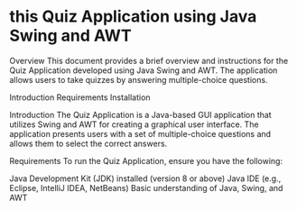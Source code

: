 # this Quiz Application using Java Swing and AWT
Overview
This document provides a brief overview and instructions for the Quiz Application developed using Java Swing and AWT. The application allows users to take quizzes by answering multiple-choice questions.


Introduction
Requirements
Installation


Introduction
The Quiz Application is a Java-based GUI application that utilizes Swing and AWT for creating a graphical user interface. The application presents users with a set of multiple-choice questions and allows them to select the correct answers.

Requirements
To run the Quiz Application, ensure you have the following:

Java Development Kit (JDK) installed (version 8 or above)
Java IDE (e.g., Eclipse, IntelliJ IDEA, NetBeans)
Basic understanding of Java, Swing, and AWT
